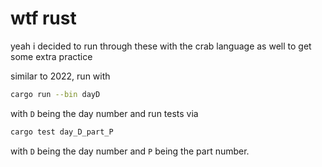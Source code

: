 # wtf rust
yeah i decided to run through these with the crab language as well to get some extra practice

similar to 2022, run with
```bash
cargo run --bin dayD
```
with `D` being the day number and run tests via
```bash
cargo test day_D_part_P
```
with `D` being the day number and `P` being the part number.